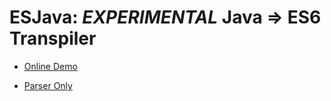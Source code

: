 # ESJava: *EXPERIMENTAL* Java => ES6 Transpiler

- [Online Demo](http://mazko.github.io/esjava)

- [Parser Only](http://mazko.github.io/jsjavaparser)